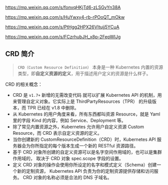 <https://mp.weixin.qq.com/s/fonvqHKjTd6-zLSGvYn38A>

<https://mp.weixin.qq.com/s/HuYwxy4-rb-rPOoQT_mOkw>

<https://mp.weixin.qq.com/s/PtHgg2HPX26VItujj5YCuA>

<https://mp.weixin.qq.com/s/FCzrhubJH_x8p-2FepWIJg>



## CRD 简介

> `CRD（Custom Resource Definition）` 本身是一种 Kubernetes 内置的资源类型，即**自定义资源的定义**，用于描述用户定义的资源是什么样子。

CRD 的相关概念：

- CRD 是 `v1.7+` 新增的无需改变代码 就可以扩展 Kubernetes API 的机制，用来管理自定义对象。它实际上是 ThirdPartyResources（TPR） 的升级版本，而 TPR 已经在 v1.8 中删除。
- 从 Kubernetes 的用户角度来看，所有东西都叫资源 Resource，就是 Yaml 里的字段 Kind 的内容，例如 Service、Deployment 等。
- 除了常见内置资源之外，Kubernetes 允许用户自定义资源 Custom Resource，而 CRD 表示自定义资源的定义。
- 当你创建新的 CustomResourceDefinition（CRD）时，Kubernetes API 服务器会为你所指定的每个版本生成一个新的 RESTful 资源路径。
- 基于 CRD 对象所创建的自定义资源可以是名字空间作用域的，也可以是集群作用域的， 取决于 CRD 对象 spec.scope 字段的设置。
- 定义 CRD 对象的操作会使用你所设定的名字和模式定义（Schema）创建一个新的定制资源， Kubernetes API 负责为你的定制资源提供存储和访问服务。 CRD 对象的名称必须是合法的 DNS 子域名。